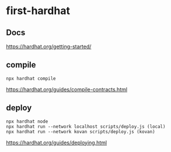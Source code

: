 # first-hardhat

## Docs
https://hardhat.org/getting-started/

## compile
```
npx hardhat compile
```
https://hardhat.org/guides/compile-contracts.html


## deploy
```
npx hardhat node
npx hardhat run --network localhost scripts/deploy.js (local)
npx hardhat run --network kovan scripts/deploy.js (kovan)
```

https://hardhat.org/guides/deploying.html
